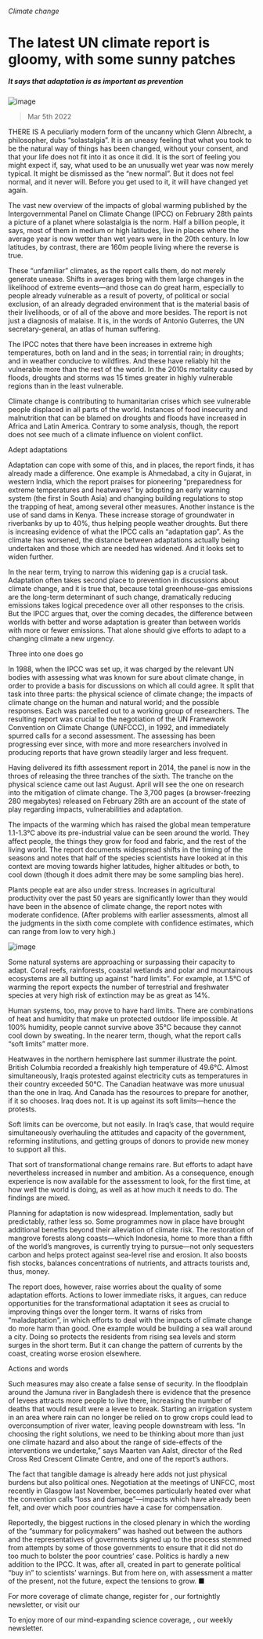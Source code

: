 ###### Climate change
# The latest UN climate report is gloomy, with some sunny patches 
##### It says that adaptation is as important as prevention 
![image](images/20220305_stp002.jpg) 
> Mar 5th 2022 
THERE IS A peculiarly modern form of the uncanny which Glenn Albrecht, a philosopher, dubs “solastalgia”. It is an uneasy feeling that what you took to be the natural way of things has been changed, without your consent, and that your life does not fit into it as once it did. It is the sort of feeling you might expect if, say, what used to be an unusually wet year was now merely typical. It might be dismissed as the “new normal”. But it does not feel normal, and it never will. Before you get used to it, it will have changed yet again.
The vast new overview of the impacts of global warming published by the Intergovernmental Panel on Climate Change (IPCC) on February 28th paints a picture of a planet where solastalgia is the norm. Half a billion people, it says, most of them in medium or high latitudes, live in places where the average year is now wetter than wet years were in the 20th century. In low latitudes, by contrast, there are 160m people living where the reverse is true.

These “unfamiliar” climates, as the report calls them, do not merely generate unease. Shifts in averages bring with them large changes in the likelihood of extreme events—and those can do great harm, especially to people already vulnerable as a result of poverty, of political or social exclusion, of an already degraded environment that is the material basis of their livelihoods, or of all of the above and more besides. The report is not just a diagnosis of malaise. It is, in the words of Antonio Guterres, the UN secretary-general, an atlas of human suffering.
The IPCC notes that there have been increases in extreme high temperatures, both on land and in the seas; in torrential rain; in droughts; and in weather conducive to wildfires. And these have reliably hit the vulnerable more than the rest of the world. In the 2010s mortality caused by floods, droughts and storms was 15 times greater in highly vulnerable regions than in the least vulnerable.
Climate change is contributing to humanitarian crises which see vulnerable people displaced in all parts of the world. Instances of food insecurity and malnutrition that can be blamed on droughts and floods have increased in Africa and Latin America. Contrary to some analysis, though, the report does not see much of a climate influence on violent conflict.
Adept adaptations
Adaptation can cope with some of this, and in places, the report finds, it has already made a difference. One example is Ahmedabad, a city in Gujarat, in western India, which the report praises for pioneering “preparedness for extreme temperatures and heatwaves” by adopting an early warning system (the first in South Asia) and changing building regulations to stop the trapping of heat, among several other measures. Another instance is the use of sand dams in Kenya. These increase storage of groundwater in riverbanks by up to 40%, thus helping people weather droughts. But there is increasing evidence of what the IPCC calls an “adaptation gap”. As the climate has worsened, the distance between adaptations actually being undertaken and those which are needed has widened. And it looks set to widen further.
In the near term, trying to narrow this widening gap is a crucial task. Adaptation often takes second place to prevention in discussions about climate change, and it is true that, because total greenhouse-gas emissions are the long-term determinant of such change, dramatically reducing emissions takes logical precedence over all other responses to the crisis. But the IPCC argues that, over the coming decades, the difference between worlds with better and worse adaptation is greater than between worlds with more or fewer emissions. That alone should give efforts to adapt to a changing climate a new urgency.
Three into one does go
In 1988, when the IPCC was set up, it was charged by the relevant UN bodies with assessing what was known for sure about climate change, in order to provide a basis for discussions on which all could agree. It split that task into three parts: the physical science of climate change; the impacts of climate change on the human and natural world; and the possible responses. Each was parcelled out to a working group of researchers. The resulting report was crucial to the negotiation of the UN Framework Convention on Climate Change (UNFCCC), in 1992, and immediately spurred calls for a second assessment. The assessing has been progressing ever since, with more and more researchers involved in producing reports that have grown steadily larger and less frequent.
Having delivered its fifth assessment report in 2014, the panel is now in the throes of releasing the three tranches of the sixth. The tranche on the physical science came out last August. April will see the one on research into the mitigation of climate change. The 3,700 pages (a browser-freezing 280 megabytes) released on February 28th are an account of the state of play regarding impacts, vulnerabilities and adaptation.
The impacts of the warming which has raised the global mean temperature 1.1-1.3°C above its pre-industrial value can be seen around the world. They affect people, the things they grow for food and fabric, and the rest of the living world. The report documents widespread shifts in the timing of the seasons and notes that half of the species scientists have looked at in this context are moving towards higher latitudes, higher altitudes or both, to cool down (though it does admit there may be some sampling bias here).
Plants people eat are also under stress. Increases in agricultural productivity over the past 50 years are significantly lower than they would have been in the absence of climate change, the report notes with moderate confidence. (After problems with earlier assessments, almost all the judgments in the sixth come complete with confidence estimates, which can range from low to very high.)
![image](images/20220305_STC464.png) 

Some natural systems are approaching or surpassing their capacity to adapt. Coral reefs, rainforests, coastal wetlands and polar and mountainous ecosystems are all butting up against “hard limits”. For example, at 1.5°C of warming the report expects the number of terrestrial and freshwater species at very high risk of extinction may be as great as 14%.
Human systems, too, may prove to have hard limits. There are combinations of heat and humidity that make un protected outdoor life impossible. At 100% humidity, people cannot survive above 35°C because they cannot cool down by sweating. In the nearer term, though, what the report calls “soft limits” matter more.
Heatwaves in the northern hemisphere last summer illustrate the point. British Columbia recorded a freakishly high temperature of 49.6°C. Almost simultaneously, Iraqis protested against electricity cuts as temperatures in their country exceeded 50°C. The Canadian heatwave was more unusual than the one in Iraq. And Canada has the resources to prepare for another, if it so chooses. Iraq does not. It is up against its soft limits—hence the protests.
Soft limits can be overcome, but not easily. In Iraq’s case, that would require simultaneously overhauling the attitudes and capacity of the government, reforming institutions, and getting groups of donors to provide new money to support all this.
That sort of transformational change remains rare. But efforts to adapt have nevertheless increased in number and ambition. As a consequence, enough experience is now available for the assessment to look, for the first time, at how well the world is doing, as well as at how much it needs to do. The findings are mixed.
Planning for adaptation is now widespread. Implementation, sadly but predictably, rather less so. Some programmes now in place have brought additional benefits beyond their alleviation of climate risk. The restoration of mangrove forests along coasts—which Indonesia, home to more than a fifth of the world’s mangroves, is currently trying to pursue—not only sequesters carbon and helps protect against sea-level rise and erosion. It also boosts fish stocks, balances concentrations of nutrients, and attracts tourists and, thus, money.
The report does, however, raise worries about the quality of some adaptation efforts. Actions to lower immediate risks, it argues, can reduce opportunities for the transformational adaptation it sees as crucial to improving things over the longer term. It warns of risks from “maladaptation”, in which efforts to deal with the impacts of climate change do more harm than good. One example would be building a sea wall around a city. Doing so protects the residents from rising sea levels and storm surges in the short term. But it can change the pattern of currents by the coast, creating worse erosion elsewhere.
Actions and words
Such measures may also create a false sense of security. In the floodplain around the Jamuna river in Bangladesh there is evidence that the presence of levees attracts more people to live there, increasing the number of deaths that would result were a levee to break. Starting an irrigation system in an area where rain can no longer be relied on to grow crops could lead to overconsumption of river water, leaving people downstream with less. “In choosing the right solutions, we need to be thinking about more than just one climate hazard and also about the range of side-effects of the interventions we undertake,” says Maarten van Aalst, director of the Red Cross Red Crescent Climate Centre, and one of the report’s authors.
The fact that tangible damage is already here adds not just physical burdens but also political ones. Negotiation at the meetings of UNFCC, most recently in Glasgow last November, becomes particularly heated over what the convention calls “loss and damage”—impacts which have already been felt, and over which poor countries have a case for compensation.
Reportedly, the biggest ructions in the closed plenary in which the wording of the “summary for policymakers” was hashed out between the authors and the representatives of governments signed up to the process stemmed from attempts by some of those governments to ensure that it did not do too much to bolster the poor countries’ case. Politics is hardly a new addition to the IPCC. It was, after all, created in part to generate political “buy in” to scientists’ warnings. But from here on, with assessment a matter of the present, not the future, expect the tensions to grow. ■
For more coverage of climate change, register for , our fortnightly newsletter, or visit our 
To enjoy more of our mind-expanding science coverage, , our weekly newsletter.
